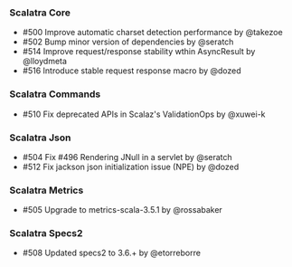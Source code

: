 ### Scalatra Core

* #500 Improve automatic charset detection performance by @takezoe
* #502 Bump minor version of dependencies by @seratch
* #514 Improve request/response stability wthin AsyncResult by @lloydmeta
* #516 Introduce stable request response macro by @dozed

### Scalatra Commands

* #510 Fix deprecated APIs in Scalaz's ValidationOps by @xuwei-k

### Scalatra Json

* #504 Fix #496 Rendering JNull in a servlet by @seratch
* #512 Fix jackson json initialization issue (NPE) by @dozed

### Scalatra Metrics

* #505 Upgrade to metrics-scala-3.5.1 by @rossabaker

### Scalatra Specs2

* #508 Updated specs2 to 3.6.+ by @etorreborre
